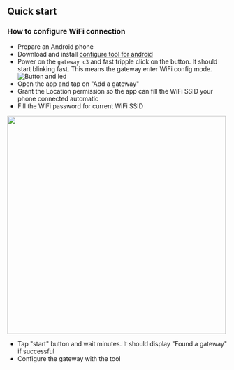 ## Quick start ##

### How to configure WiFi connection ###

- Prepare an Android phone
- Download and install [configure tool for android](tech.md)
- Power on the `gateway c3` and fast tripple click on the button. It should start blinking fast. This means the gateway enter WiFi config mode.
![Button and led](https://i1.aprbrother.com/gwc3/gwc3-btn-led.jpg)
- Open the app and tap on "Add a gateway"
- Grant the Location permission so the app can fill the WiFi SSID your phone connected automatic
- Fill the WiFi password for current WiFi SSID

<img src="https://i1.aprbrother.com/gwc3/conf-wifi.jpg" width="500">

- Tap "start" button and wait minutes. It should display "Found a gateway" if successful
- Configure the gateway with the tool
